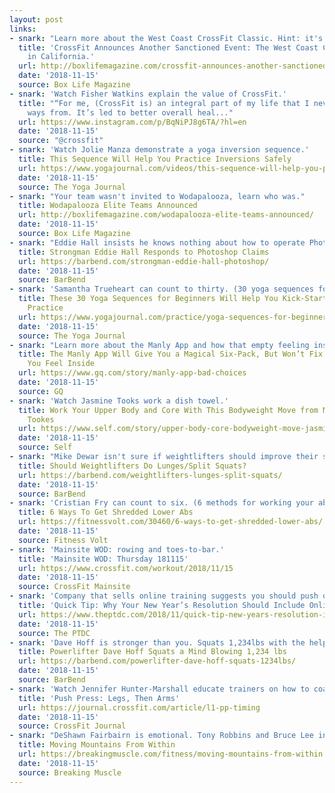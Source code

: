 ```yaml
---
layout: post
links:
- snark: "Learn more about the West Coast CrossFit Classic. Hint: it's in Del Mar, California, they have a really cool logo, and the cash prizes haven't been announced."
  title: 'CrossFit Announces Another Sanctioned Event: The West Coast CrossFit Classic
    in California.'
  url: http://boxlifemagazine.com/crossfit-announces-another-sanctioned-event-the-west-coast-crossfit-classic-in-california/
  date: '2018-11-15'
  source: Box Life Magazine
- snark: 'Watch Fisher Watkins explain the value of CrossFit.'
  title: "“For me, (CrossFit is) an integral part of my life that I never see me parting
    ways from. It’s led to better overall heal..."
  url: https://www.instagram.com/p/BqNiPJ8g6TA/?hl=en
  date: '2018-11-15'
  source: "@crossfit"
- snark: 'Watch Jolie Manza demonstrate a yoga inversion sequence.'
  title: This Sequence Will Help You Practice Inversions Safely
  url: https://www.yogajournal.com/videos/this-sequence-will-help-you-practice-inversions-safely
  date: '2018-11-15'
  source: The Yoga Journal
- snark: "Your team wasn't invited to Wodapalooza, learn who was."
  title: Wodapalooza Elite Teams Announced
  url: http://boxlifemagazine.com/wodapalooza-elite-teams-announced/
  date: '2018-11-15'
  source: Box Life Magazine
- snark: "Eddie Hall insists he knows nothing about how to operate Photoshop.  Maybe he's a GIMP user?  Eddie looks like an FOSS (Free and Open Source Software) champion."
  title: Strongman Eddie Hall Responds to Photoshop Claims
  url: https://barbend.com/strongman-eddie-hall-photoshop/
  date: '2018-11-15'
  source: BarBend
- snark: 'Samantha Trueheart can count to thirty. (30 yoga sequences for beginners)'
  title: These 30 Yoga Sequences for Beginners Will Help You Kick-Start a Consistent
    Practice
  url: https://www.yogajournal.com/practice/yoga-sequences-for-beginners
  date: '2018-11-15'
  source: The Yoga Journal
- snark: "Learn more about the Manly App and how that empty feeling inside you won't go away."
  title: The Manly App Will Give You a Magical Six-Pack, But Won’t Fix the Emptiness
    You Feel Inside
  url: https://www.gq.com/story/manly-app-bad-choices
  date: '2018-11-15'
  source: GQ
- snark: 'Watch Jasmine Tooks work a dish towel.'
  title: Work Your Upper Body and Core With This Bodyweight Move from Model Jasmine
    Tookes
  url: https://www.self.com/story/upper-body-core-bodyweight-move-jasmine-tookes
  date: '2018-11-15'
  source: Self
- snark: "Mike Dewar isn't sure if weightlifters should improve their stability."
  title: Should Weightlifters Do Lunges/Split Squats?
  url: https://barbend.com/weightlifters-lunges-split-squats/
  date: '2018-11-15'
  source: BarBend
- snark: 'Cristian Fry can count to six. (6 methods for working your abdominal muscles)'
  title: 6 Ways To Get Shredded Lower Abs
  url: https://fitnessvolt.com/30460/6-ways-to-get-shredded-lower-abs/
  date: '2018-11-15'
  source: Fitness Volt
- snark: 'Mainsite WOD: rowing and toes-to-bar.'
  title: 'Mainsite WOD: Thursday 181115'
  url: https://www.crossfit.com/workout/2018/11/15
  date: '2018-11-15'
  source: CrossFit Mainsite
- snark: 'Company that sells online training suggests you should push online training on your clients.'
  title: 'Quick Tip: Why Your New Year’s Resolution Should Include Online Training'
  url: https://www.theptdc.com/2018/11/quick-tip-new-years-resolution-include-online-training/
  date: '2018-11-15'
  source: The PTDC
- snark: 'Dave Hoff is stronger than you. Squats 1,234lbs with the help of an amazing flame beanie.'
  title: Powerlifter Dave Hoff Squats a Mind Blowing 1,234 lbs
  url: https://barbend.com/powerlifter-dave-hoff-squats-1234lbs/
  date: '2018-11-15'
  source: BarBend
- snark: 'Watch Jennifer Hunter-Marshall educate trainers on how to coach up the push press.'
  title: 'Push Press: Legs, Then Arms'
  url: https://journal.crossfit.com/article/l1-pp-timing
  date: '2018-11-15'
  source: CrossFit Journal
- snark: "DeShawn Fairbairn is emotional. Tony Robbins and Bruce Lee in the same article: that's some serious emotional insight. Careful with this one folks."
  title: Moving Mountains From Within
  url: https://breakingmuscle.com/fitness/moving-mountains-from-within
  date: '2018-11-15'
  source: Breaking Muscle
---
```

